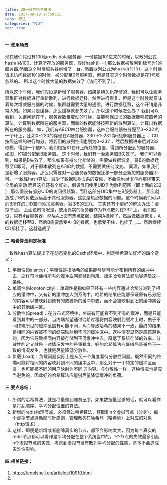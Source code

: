 ```yaml
---
title: 20一致性哈希算法
date: 2017-09-18 17:59:31
tags: 算法
categories: "技术"
toc: true
---
```

#### 一.使用场景
现在我们假设有100台redis data服务器，一份数据101进来的时候，以散列公式hash(i)&100，计算所存放的服务器，假设hash(i) = i,那么数据被散列到标号为1的服务器,然后这个时候服务器新增了一台，然后散列公式为hash(i)%101，这个时候请求访问数据101的时候，被分配至0号服务器，但是其实这个时候数据是在1号服务器的。
所以这个时候大量的数据失效了（访问不到了）。
<!--more-->
所以这个时候，我们假设是新增了服务器，如果是持久化存储的，我们可以让服务器集群对数据进行重新散列，进行数据迁移，然后进行恢复，但是这个时候就意味着每次增减服务器的时候，集群就需要大量的通信，进行数据迁移，这个开销是非常大的。如果只是缓存，那么缓存就都失效了。所以这个时候怎么办？
我们可以看到，关键问题在于，服务器数量变动的时候，要能够保证旧的数据能够按照老的算法，计算到数据所在的服务器，而新的数据能够按照新的散列算法，计算出数据所在的服务器。
如，我们有ABCD四台服务器，这四台服务器被分配至0~232 的一个环上，比如0~230的存储在A服务器，230 +1~231 存储到B服务器上.....CD按照这样的进行均分。将我们的散列空间也划为0~232 ，然后数据进来后对232 取模，得到一个值K1，我们根据K1在环上所处的位置，得到所分配到的服务器，如图，K1被分配到B服务器。 这个时候，我们有一台服务器B失效了。
我们可以看到，如果是B失效了，那么如果有持久化存储的，需要做数据恢复，将B的数据迁移至C即可，对于原本散列在A和D的数据，不需要做任何改变。 同理，如果我们是新增了服务器，那么只需要对一台服务器的数据迁移一部分至新加的服务器即可。
一致性hash算法，减少了数据映射关系的变动，不会像hash(i)%N那样带来全局的变动
而且这样还有个好处，假设我们使用UID作为散列范围（即上面的232 ）,那么假设有部分UID的访问很频繁，而且这部分UID集中在B服务器上，那么就造成了B的负载远远高于其他服务器。这就是热点数据的问题。这个时候我们可以向B所在的UID空间添加服务器，减少B的压力。
其实还有个更好的解决办法：虚拟节点。
上面说的情况是，使用真实的服务器作为节点散列在232 上。 我们假设，只有4台服务器，然后A上面有热点数据，结果A挂掉了，然后做数据恢复，A的数据迁移至B，然后B需要承受A+B的数据，也承受不住，也挂了。。。。然后继续CD都挂了。这就造成了

#### 二.哈希算法判定标准
一致性hash算法提出了在动态变化的Cache环境中，判定哈希算法好坏的四个定义：
1. 平衡性(Balance)：平衡性是指哈希的结果能够尽可能分布到所有的缓冲中去，这样可以使得所有的缓冲空间都得到利用。很多哈希算法都能够满足这一条件。
2. 单调性(Monotonicity)：单调性是指如果已经有一些内容通过哈希分派到了相应的缓冲中，又有新的缓冲加入到系统中。哈希的结果应能够保证原有已分配的内容可以被映射到原有的或者新的缓冲中去，而不会被映射到旧的缓冲集合中的其他缓冲区。
3. 分散性(Spread)：在分布式环境中，终端有可能看不到所有的缓冲，而是只能看到其中的一部分。当终端希望通过哈希过程将内容映射到缓冲上时，由于不同终端所见的缓冲范围有可能不同，从而导致哈希的结果不一致，最终的结果是相同的内容被不同的终端映射到不同的缓冲区中。这种情况显然是应该避免的，因为它导致相同内容被存储到不同缓冲中去，降低了系统存储的效率。分散性的定义就是上述情况发生的严重程度。好的哈希算法应能够尽量避免不一致的情况发生，也就是尽量降低分散性。
4. 负载(Load)：负载问题实际上是从另一个角度看待分散性问题。既然不同的终端可能将相同的内容映射到不同的缓冲区中，那么对于一个特定的缓冲区而言，也可能被不同的用户映射为不同 的内容。与分散性一样，这种情况也是应当避免的，因此好的哈希算法应能够尽量降低缓冲的负荷。

#### 三.要点总结：
1. 所谓的哈希算法，就是尽量做到随机无序，如果数据量足够的话，就可以看作是打乱顺序、平均分配位置的算法。
2. 新增的redis物理节点，必须经过哈希算法，获取到n个虚拟节点（分身），每个虚拟节点遵循顺时针原则，管理散列在哈希环（哈希桶）上对应的对象（http请求）；
3. 这样，即便是新增或者删除真实的节点，都不会影响太大，因为每个真实的redis节点都可以看作是平均分配在整个系统当中的，1个节点的失效最多引起n个虚拟节点的实效，考虑到虚拟节点有散列平均分配的性质，基本不会造成灾难性影响。

#### 四.相关链接：
1. https://coolshell.cn/articles/10910.html
2.

